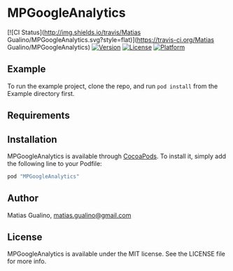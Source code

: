 # MPGoogleAnalytics

[![CI Status](http://img.shields.io/travis/Matias Gualino/MPGoogleAnalytics.svg?style=flat)](https://travis-ci.org/Matias Gualino/MPGoogleAnalytics)
[![Version](https://img.shields.io/cocoapods/v/MPGoogleAnalytics.svg?style=flat)](http://cocoapods.org/pods/MPGoogleAnalytics)
[![License](https://img.shields.io/cocoapods/l/MPGoogleAnalytics.svg?style=flat)](http://cocoapods.org/pods/MPGoogleAnalytics)
[![Platform](https://img.shields.io/cocoapods/p/MPGoogleAnalytics.svg?style=flat)](http://cocoapods.org/pods/MPGoogleAnalytics)

## Example

To run the example project, clone the repo, and run `pod install` from the Example directory first.

## Requirements

## Installation

MPGoogleAnalytics is available through [CocoaPods](http://cocoapods.org). To install
it, simply add the following line to your Podfile:

```ruby
pod "MPGoogleAnalytics"
```

## Author

Matias Gualino, matias.gualino@gmail.com

## License

MPGoogleAnalytics is available under the MIT license. See the LICENSE file for more info.
